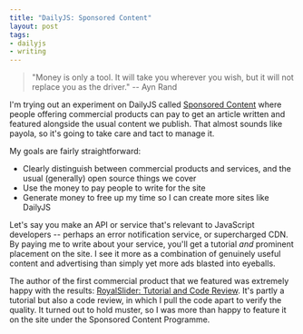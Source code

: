 ```yaml
---
title: "DailyJS: Sponsored Content"
layout: post
tags:
- dailyjs
- writing
---
```


> "Money is only a tool. It will take you wherever you wish, but it will not replace you as the driver." -- Ayn Rand

I'm trying out an experiment on DailyJS called [Sponsored Content](http://dailyjs.com/sponsored-content.html) where people offering commercial products can pay to get an article written and featured alongside the usual content we publish.  That almost sounds like payola, so it's going to take care and tact to manage it.

My goals are fairly straightforward:

* Clearly distinguish between commercial products and services, and the usual (generally) open source things we cover
* Use the money to pay people to write for the site
* Generate money to free up my time so I can create more sites like DailyJS

Let's say you make an API or service that's relevant to JavaScript developers -- perhaps an error notification service, or supercharged CDN.  By paying me to write about your service, you'll get a tutorial _and_ prominent placement on the site.  I see it more as a combination of genuinely useful content and advertising than simply yet more ads blasted into eyeballs.

The author of the first commercial product that we featured was extremely happy with the results: [RoyalSlider: Tutorial and Code Review](http://dailyjs.com/2012/09/04/royal-slider/).  It's partly a tutorial but also a code review, in which I pull the code apart to verify the quality.  It turned out to hold muster, so I was more than happy to feature it on the site under the Sponsored Content Programme.
